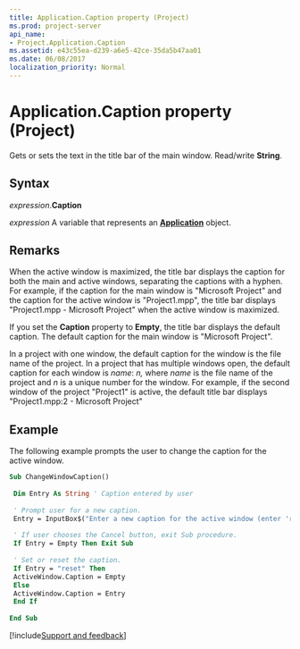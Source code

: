 ```yaml
---
title: Application.Caption property (Project)
ms.prod: project-server
api_name:
- Project.Application.Caption
ms.assetid: e43c55ea-d239-a6e5-42ce-35da5b47aa01
ms.date: 06/08/2017
localization_priority: Normal
---
```



# Application.Caption property (Project)

Gets or sets the text in the title bar of the main window. Read/write  **String**.


## Syntax

_expression_.**Caption**

_expression_ A variable that represents an **[Application](Project.Application.md)** object.


## Remarks

When the active window is maximized, the title bar displays the caption for both the main and active windows, separating the captions with a hyphen. For example, if the caption for the main window is "Microsoft Project" and the caption for the active window is "Project1.mpp", the title bar displays "Project1.mpp - Microsoft Project" when the active window is maximized.

If you set the  **Caption** property to **Empty**, the title bar displays the default caption. The default caption for the main window is "Microsoft Project".



In a project with one window, the default caption for the window is the file name of the project. In a project that has multiple windows open, the default caption for each window is  _name_: _n,_ where _name_ is the file name of the project and _n_ is a unique number for the window. For example, if the second window of the project "Project1" is active, the default title bar displays "Project1.mpp:2 - Microsoft Project"


## Example

The following example prompts the user to change the caption for the active window.


```vb
Sub ChangeWindowCaption() 
 
 Dim Entry As String ' Caption entered by user 
 
 ' Prompt user for a new caption. 
 Entry = InputBox$("Enter a new caption for the active window (enter 'reset' to set the caption to its default).") 
 
 ' If user chooses the Cancel button, exit Sub procedure. 
 If Entry = Empty Then Exit Sub 
 
 ' Set or reset the caption. 
 If Entry = "reset" Then 
 ActiveWindow.Caption = Empty 
 Else 
 ActiveWindow.Caption = Entry 
 End If 
 
End Sub
```

[!include[Support and feedback](~/includes/feedback-boilerplate.md)]